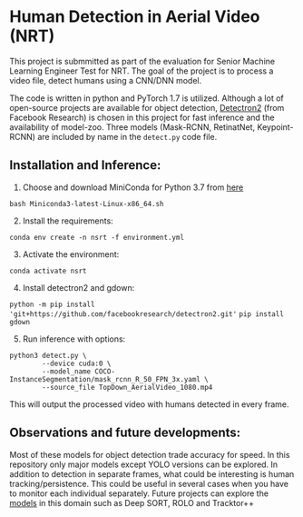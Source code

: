 # Human Detection in Aerial Video (NRT)

This project is submmitted as part of the evaluation for Senior Machine Learning Engineer Test for NRT.
The goal of the project is to process a video file, detect humans using a CNN/DNN model.

The code is written in python and PyTorch 1.7 is utilized. Although a lot of open-source projects are available for object detection,
[Detectron2](https://github.com/facebookresearch/detectron2) (from Facebook Research) is chosen in this project for fast inference and the availability of model-zoo. Three models (Mask-RCNN, RetinatNet, Keypoint-RCNN) are included by name in the `detect.py` code file. 


## Installation and Inference:

1. Choose and download MiniConda for Python 3.7 from [here](https://docs.conda.io/en/latest/miniconda.html)

`bash Miniconda3-latest-Linux-x86_64.sh`

2. Install the requirements:

`conda env create -n nsrt -f environment.yml`

3. Activate the environment:

`conda activate nsrt`

4. Install detectron2 and gdown:

`python -m pip install 'git+https://github.com/facebookresearch/detectron2.git'`
`pip install gdown`

5. Run inference with options:

```
python3 detect.py \
        --device cuda:0 \
        --model_name COCO-InstanceSegmentation/mask_rcnn_R_50_FPN_3x.yaml \
        --source_file TopDown_AerialVideo_1080.mp4
```

This will output the processed video with humans detected in every frame.

## Observations and future developments:

Most of these models for object detection trade accuracy for speed. In this repository only major models except YOLO versions can be explored. In addition to detection in separate frames, what could be interesting is human tracking/persistence. This could be useful in several cases when you have to monitor each individual separately. Future projects can explore the [models](https://blog.netcetera.com/object-detection-and-tracking-in-2020-f10fb6ff9af3) in this domain such as Deep SORT, ROLO and Tracktor++